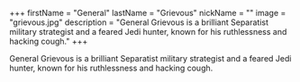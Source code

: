 +++
firstName = "General"
lastName = "Grievous"
nickName = ""
image = "grievous.jpg"
description = "General Grievous is a brilliant Separatist military strategist and a feared Jedi hunter, known for his ruthlessness and hacking cough."
+++

General Grievous is a brilliant Separatist military strategist and a feared Jedi hunter, known for his ruthlessness and hacking cough. 